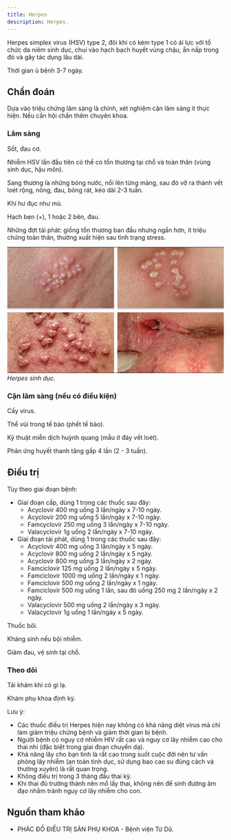 ```yaml
---
title: Herpes
description: Herpes.
---
```


Herpes simplex virus (HSV) type 2, đôi khi có kèm type 1 có ái lực với tổ chức da niêm sinh dục, chui vào hạch bạch huyết vùng chậu, ẩn nấp trong đó và gây tác dụng lâu dài.

Thời gian ủ bệnh 3-7 ngày.

## Chẩn đoán

Dựa vào triệu chứng lâm sàng là chính, xét nghiệm cận lâm sàng ít thực hiện. Nếu cần hội chẩn thêm chuyên khoa.

### Lâm sàng

Sốt, đau cơ.

Nhiễm HSV lần đầu tiên có thể có tổn thương tại chỗ và toàn thân (vùng sinh dục, hậu môn).

Sang thương là những bóng nước, nổi lên từng mảng, sau đó vỡ ra thành vết loét rộng, nông, đau, bỏng rát, kéo dài 2-3 tuần.

Khí hư đục như mủ.

Hạch bẹn (+), 1 hoặc 2 bên, đau.

Những đợt tái phát: giống tổn thương ban đầu nhưng ngắn hơn, ít triệu chứng toàn thân, thường xuất hiện sau tình trạng stress.

![Herpes sinh dục](../../../../assets/phu-khoa/herpes/herpes.jpg)
_Herpes sinh dục._

### Cận lâm sàng (nếu có điều kiện)

Cấy virus.

Thể vùi trong tế bào (phết tế bào).

Kỹ thuật miễn dịch huỳnh quang (mẫu ở đáy vết loét).

Phản ứng huyết thanh tăng gấp 4 lần (2 - 3 tuần).

## Điều trị

Tùy theo giai đoạn bệnh:

- Giai đoạn cấp, dùng 1 trong các thuốc sau đây:
  - Acyclovir 400 mg uống 3 lần/ngày x 7-10 ngày.
  - Acyclovir 200 mg uống 5 lần/ngày x 7-10 ngày.
  - Famcyclovir 250 mg uống 3 lần/ngày x 7-10 ngày.
  - Valacyclovir 1g uống 2 lần/ngày x 7-10 ngày.
- Giai đoạn tái phát, dùng 1 trong các thuốc sau đây:
  - Acyclovir 400 mg uống 3 lần/ngày x 5 ngày.
  - Acyclovir 800 mg uống 2 lần/ngày x 5 ngày.
  - Acyclovir 800 mg uống 3 lần/ngày x 2 ngày.
  - Famciclovir 125 mg uống 2 lần/ngày x 5 ngày.
  - Famciclovir 1000 mg uống 2 lần/ngày x 1 ngày.
  - Famciclovir 500 mg uống 2 lần/ngày x 1 ngày.
  - Famciclovir 500 mg uống 1 lần, sau đó uống 250 mg 2 lần/ngày x 2 ngày.
  - Valacyclovir 500 mg uống 2 lần/ngày x 3 ngày.
  - Valacyclovir 1g uống 1 lần/ngày x 5 ngày.

Thuốc bôi.

Kháng sinh nếu bội nhiễm.

Giảm đau, vệ sinh tại chỗ.

### Theo dõi

Tái khám khi có gì lạ.

Khám phụ khoa định kỳ.

Lưu ý:
- Các thuốc điều trị Herpes hiện nay không có khả năng diệt virus mà chỉ làm giảm triệu chứng bệnh và giảm thời gian bị bệnh.
- Người bệnh có nguy cơ nhiễm HIV rất cao và nguy cơ lây nhiễm cao cho thai nhi (đặc biệt trong giai đoạn chuyển dạ).
- Khả năng lây cho bạn tình là rất cao trong suốt cuộc đời nên tư vấn phòng lây nhiễm (an toàn tình dục, sử dụng bao cao su đúng cách và thường xuyên) là rất quan trọng.
- Không điều trị trong 3 tháng đầu thai kỳ.
- Khi thai đủ trưởng thành nên mổ lấy thai, không nên để sinh đường âm đạo nhằm tránh nguy cơ lây nhiễm cho con.

## Nguồn tham khảo

- PHÁC ĐỒ ĐIỀU TRỊ SẢN PHỤ KHOA - Bệnh viện Từ Dũ.
